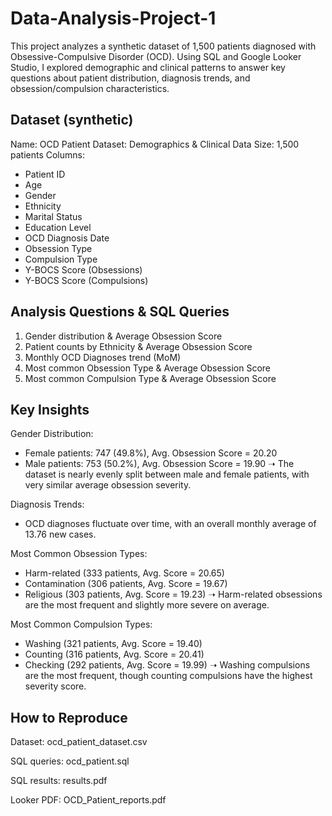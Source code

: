 # Data-Analysis-Project-1
This project analyzes a synthetic dataset of 1,500 patients diagnosed with Obsessive-Compulsive Disorder (OCD). Using SQL and Google Looker Studio, I explored demographic and clinical patterns to answer key questions about patient distribution, diagnosis trends, and obsession/compulsion characteristics.

## Dataset (synthetic)
Name: OCD Patient Dataset: Demographics & Clinical Data
Size: 1,500 patients
Columns:
 - Patient ID
 - Age
 - Gender
 - Ethnicity
 - Marital Status
 - Education Level
 - OCD Diagnosis Date
 - Obsession Type
 - Compulsion Type
 - Y-BOCS Score (Obsessions)
 - Y-BOCS Score (Compulsions)

## Analysis Questions & SQL Queries

1. Gender distribution & Average Obsession Score
2. Patient counts by Ethnicity & Average Obsession Score
3. Monthly OCD Diagnoses trend (MoM)
4. Most common Obsession Type & Average Obsession Score
5. Most common Compulsion Type & Average Obsession Score

## Key Insights

Gender Distribution:
* Female patients: 747 (49.8%), Avg. Obsession Score = 20.20
* Male patients: 753 (50.2%), Avg. Obsession Score = 19.90
➝ The dataset is nearly evenly split between male and female patients, with very similar average obsession severity.

Diagnosis Trends:
* OCD diagnoses fluctuate over time, with an overall monthly average of 13.76 new cases.

Most Common Obsession Types:
* Harm-related (333 patients, Avg. Score = 20.65)
* Contamination (306 patients, Avg. Score = 19.67)
* Religious (303 patients, Avg. Score = 19.23)
➝ Harm-related obsessions are the most frequent and slightly more severe on average.

Most Common Compulsion Types:
* Washing (321 patients, Avg. Score = 19.40)
* Counting (316 patients, Avg. Score = 20.41)
* Checking (292 patients, Avg. Score = 19.99)
➝ Washing compulsions are the most frequent, though counting compulsions have the highest severity score.

## How to Reproduce
Dataset: ocd_patient_dataset.csv

SQL queries: ocd_patient.sql

SQL results: results.pdf

Looker PDF: OCD_Patient_reports.pdf
